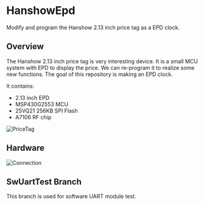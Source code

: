 # HanshowEpd
Modify and program the Hanshow 2.13 inch price tag as a EPD clock. 

## Overview
The Hanshow 2.13 inch price tag is very interesting device. It is a small MCU system with EPD to display the price. 
We can re-program it to realize some new functions. The goal of this repository is making an EPD clock.

It contains:
* 2.13 inch EPD
* MSP430G2553 MCU
* 25VQ21 256KB SPI Flash
* A7106 RF chip

![PriceTag](https://github.com/xxp1943/HanshowEpd/blob/SwUartTest/Images/HSPriceTag.png)

## Hardware
![Connection](https://github.com/xxp1943/HanshowEpd/blob/SwUartTest/Images/HardwareConnection.png)

## SwUartTest Branch
This branch is used for software UART module test.
